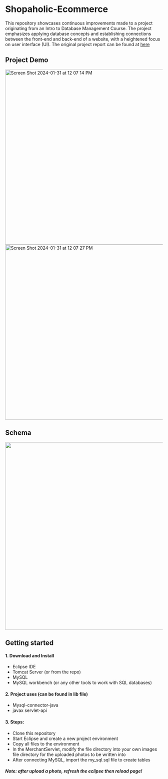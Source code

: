 # Shopaholic-Ecommerce


This repository showcases continuous improvements made to a project originating from an Intro to Database Management Course. The project emphasizes applying database concepts and establishing connections between the front-end and back-end of a website, with a heightened focus on user interface (UI).
The original project report can be found at [here](https://phuonghuynh9987.github.io/portfolio/Final-report-CS-157A.pdf)



## Project Demo
<img width="560" alt="Screen Shot 2024-01-31 at 12 07 14 PM" src="https://github.com/PhuongHuynh9987/Shopaholic-Ecommerce/assets/54336313/e04d2d27-bab5-40c4-9bec-bfd5b72e0069">
<img width="560" alt="Screen Shot 2024-01-31 at 12 07 27 PM" src="https://github.com/PhuongHuynh9987/Shopaholic-Ecommerce/assets/54336313/bf1a5950-060a-4aed-a44f-6ae0fe32f6d5">

## Schema

<img src="https://github.com/PhuongHuynh9987/Shopaholic-Ecommerce/assets/54336313/7d54b71e-6a25-4e8d-a692-0c6b611e25ec.png" data-canonical-src="https://github.com/PhuongHuynh9987/Shopaholic-Ecommerce/assets/54336313/7d54b71e-6a25-4e8d-a692-0c6b611e25ec.png" width="600" />



## Getting started

#### 1. Download and Install
  - Eclipse IDE
  - Tomcat Server (or from the repo)
  - MySQL
  - MySQL workbench (or any other tools to work with SQL databases)

#### 2. Project uses (can be found in lib file)
  - Mysql-connector-java
  - javax servlet-api

#### 3. Steps:
  - Clone this repository
  - Start Eclipse and create a new project environment
  - Copy all files to the environment
  - In the MerchantServlet, modify the file directory into your own images file directory for the uploaded photos to be written into
  - After connecting MySQL, import the my_sql.sql file to create tables

##### Note: after upload a photo, refresh the eclipse then reload page! 
